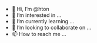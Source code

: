 - 👋 Hi, I’m @hton
- 👀 I’m interested in ...
- 🌱 I’m currently learning ...
- 💞️ I’m looking to collaborate on ...
- 📫 How to reach me ...

<!---
hton/hton is a ✨ special ✨ repository because its `README.md` (this file) appears on your GitHub profile.
You can click the Preview link to take a look at your changes.
--->
